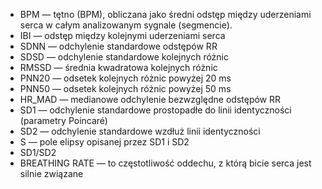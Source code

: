 - BPM — tętno (BPM), obliczana jako średni odstęp między uderzeniami serca w całym analizowanym sygnale (segmencie).
- IBI — odstęp między kolejnymi uderzeniami serca
- SDNN — odchylenie standardowe odstępów RR
- SDSD — odchylenie standardowe kolejnych różnic
- RMSSD — średnia kwadratowa kolejnych różnic
- PNN20 — odsetek kolejnych różnic powyżej 20 ms
- PNN50 — odsetek kolejnych różnic powyżej 50 ms
- HR_MAD — medianowe odchylenie bezwzględne odstępów RR
- SD1 — odchylenie standardowe prostopadłe do linii identyczności (parametry Poincaré)
- SD2 — odchylenie standardowe wzdłuż linii identyczności
- S — pole elipsy opisanej przez SD1 i SD2
- SD1/SD2
- BREATHING RATE — to częstotliwość oddechu, z którą bicie serca jest silnie związane
